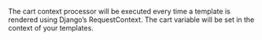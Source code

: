 The cart context processor will be executed every time a template is rendered using Django’s 
RequestContext. The cart variable will be set in the context of your templates.